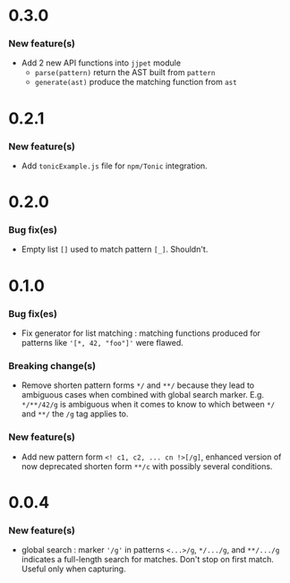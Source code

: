 # 0.3.0

### New feature(s)
* Add 2 new API functions into ```jjpet``` module
    * ```parse(pattern)``` return the AST built from ```pattern```
    * ```generate(ast)``` produce the matching function from ```ast```

# 0.2.1

### New feature(s)
* Add ```tonicExample.js``` file for ```npm/Tonic``` integration.

# 0.2.0

### Bug fix(es)

* Empty list ```[]``` used to match pattern ```[_]```. Shouldn't.

# 0.1.0

### Bug fix(es)
* Fix generator for list matching : matching functions produced for patterns like ```'[*, 42, "foo"]'``` were flawed.

### Breaking change(s)
* Remove shorten pattern forms ```*/``` and ```**/``` because they lead to ambiguous cases when combined with global search marker. E.g. ```*/**/42/g``` is ambiguous when it comes to know to which between ```*/``` and ```**/``` the ```/g``` tag applies to.

### New feature(s)
* Add new pattern form ```<! c1, c2, ... cn !>[/g]```, enhanced version of now deprecated shorten form ```**/c``` with possibly several conditions.

# 0.0.4

### New feature(s)
* global search : marker ```'/g'``` in patterns ```<...>/g```, ```*/.../g```, and ```**/.../g``` indicates a full-length search for matches. Don't stop on first match. Useful only when capturing.


